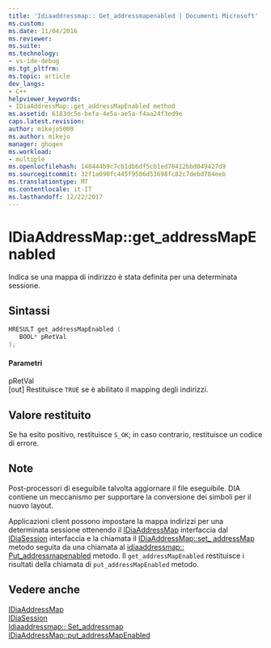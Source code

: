 ```yaml
---
title: 'Idiaaddressmap:: Get_addressmapenabled | Documenti Microsoft'
ms.custom: 
ms.date: 11/04/2016
ms.reviewer: 
ms.suite: 
ms.technology:
- vs-ide-debug
ms.tgt_pltfrm: 
ms.topic: article
dev_langs:
- C++
helpviewer_keywords:
- IDiaAddressMap::get_addressMapEnabled method
ms.assetid: 6183dc5e-befa-4e5a-ae5a-f4aa24f3ed9e
caps.latest.revision: 
author: mikejo5000
ms.author: mikejo
manager: ghogen
ms.workload:
- multiple
ms.openlocfilehash: 148444b9c7cb1db6df5cb1ed70412bbd049427d9
ms.sourcegitcommit: 32f1a690fc445f9586d53698fc82c7debd784eeb
ms.translationtype: MT
ms.contentlocale: it-IT
ms.lasthandoff: 12/22/2017
---
```

# <a name="idiaaddressmapgetaddressmapenabled"></a>IDiaAddressMap::get_addressMapEnabled
Indica se una mappa di indirizzo è stata definita per una determinata sessione.  
  
## <a name="syntax"></a>Sintassi  
  
```C++  
HRESULT get_addressMapEnabled (   
   BOOL* pRetVal  
);  
```  
  
#### <a name="parameters"></a>Parametri  
 pRetVal  
 [out] Restituisce `TRUE` se è abilitato il mapping degli indirizzi.  
  
## <a name="return-value"></a>Valore restituito  
 Se ha esito positivo, restituisce `S_OK`; in caso contrario, restituisce un codice di errore.  
  
## <a name="remarks"></a>Note  
 Post-processori di eseguibile talvolta aggiornare il file eseguibile. DIA contiene un meccanismo per supportare la conversione dei simboli per il nuovo layout.  
  
 Applicazioni client possono impostare la mappa indirizzi per una determinata sessione ottenendo il [IDiaAddressMap](../../debugger/debug-interface-access/idiaaddressmap.md) interfaccia dal [IDiaSession](../../debugger/debug-interface-access/idiasession.md) interfaccia e la chiamata il [IDiaAddressMap::set_ addressMap](../../debugger/debug-interface-access/idiaaddressmap-set-addressmap.md) metodo seguita da una chiamata al [idiaaddressmap:: Put_addressmapenabled](../../debugger/debug-interface-access/idiaaddressmap-put-addressmapenabled.md) metodo. Il `get_addressMapEnabled` restituisce i risultati della chiamata di `put_addressMapEnabled` metodo.  
  
## <a name="see-also"></a>Vedere anche  
 [IDiaAddressMap](../../debugger/debug-interface-access/idiaaddressmap.md)   
 [IDiaSession](../../debugger/debug-interface-access/idiasession.md)   
 [Idiaaddressmap:: Set_addressmap](../../debugger/debug-interface-access/idiaaddressmap-set-addressmap.md)   
 [IDiaAddressMap::put_addressMapEnabled](../../debugger/debug-interface-access/idiaaddressmap-put-addressmapenabled.md)